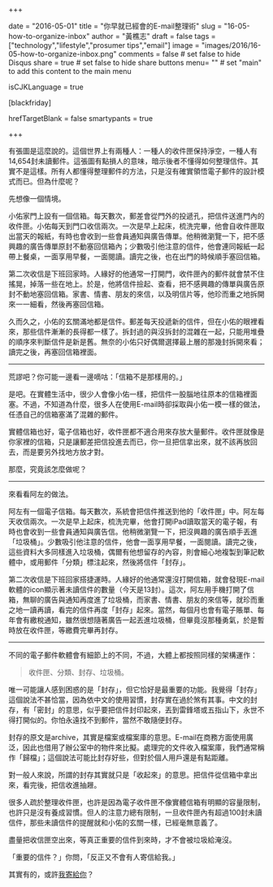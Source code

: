 +++

date = "2016-05-01"
title = "你早就已經會的E-mail整理術"
slug = "16-05-how-to-organize-inbox"
author = "黃樵志"
draft = false
tags = ["technology","lifestyle","prosumer tips","email"]
image = "images/2016/16-05-how-to-organize-inbox.png"
comments = false	# set false to hide Disqus
share = true	# set false to hide share buttons
menu= ""  # set "main" to add this content to the main menu

isCJKLanguage = true

[blackfriday]

hrefTargetBlank = false
smartypants = true

+++

有張圖是這麼說的。這個世界上有兩種人：一種人的收件匣保持淨空，一種人有14,654封未讀郵件。這張圖有點損人的意味，暗示後者不懂得如何整理信件。其實不是這樣。所有人都懂得整理郵件的方法，只是沒有確實領悟電子郵件的設計模式而已。但為什麼呢？

<!--more-->

先想像一個情境。

小佑家門上設有一個信箱。每天數次，郵差會從門外的投遞孔，把信件送進門內的收件匣。小佑每天到門口收信兩次。一次是早上起床，梳洗完畢，他會自收件匣取出當天的報紙，有時也會收到一些會員通知與廣告傳單。他稍微瀏覽一下，把不感興趣的廣告傳單原封不動塞回信箱內；少數吸引他注意的信件，他會連同報紙一起帶上餐桌，一面享用早餐，一面閱讀。讀完之後，也在出門的時候順手塞回信箱。

第二次收信是下班回家時。人緣好的他通常一打開門，收件匣內的郵件就會禁不住搖晃，掉落一些在地上。於是，他將信件撿起、查看，把不感興趣的傳單與廣告原封不動地塞回信箱。家書、情書、朋友的來信，以及明信片等，他珍而重之地拆開來一一細看，然後再塞回信箱。

久而久之，小佑的玄關滿地都是信件。郵差每天投遞新的信件，但在小佑的眼裡看來，那些信件漸漸的長得都一樣了。拆封過的與沒拆封的混雜在一起，只能用堆疊的順序來判斷信件是新是舊。無奈的小佑只好偶爾選擇最上層的那幾封拆開來看；讀完之後，再塞回信箱裡面。

------

荒謬吧？你可能一邊看一邊嘀咕：「信箱不是那樣用的。」

是吧。在實體生活中，很少人會像小佑一樣，把信件一股腦地往原本的信箱裡面塞。不過，不知道為什麼，很多人在使用E-mail時卻採取與小佑一模一樣的做法，任憑自己的信箱塞滿了混雜的郵件。

實體信箱也好，電子信箱也好，收件匣都不適合用來存放大量郵件。收件匣就像是你家裡的信箱，只是讓郵差把信投進去而已，你一旦把信拿出來，就不該再放回去，而是要另外找地方放才對。

那麼，究竟該怎麼做呢？

------

來看看阿左的做法。

阿左有一個電子信箱。每天數次，系統會把信件推送到他的「收件匣」中。阿左每天收信兩次。一次是早上起床，梳洗完畢，他會打開iPad讀取當天的電子報，有時也會收到一些會員通知與廣告信。他稍微瀏覽一下，把沒興趣的廣告順手丟進「垃圾桶」。少數吸引他注意的信件，他會一面享用早餐，一面閱讀。讀完之後，這些資料大多同樣進入垃圾桶，偶爾有他想留存的內容，則會細心地複製到筆記軟體中，或用郵件「分類」標注起來，然後將信件「封存」。

第二次收信是下班回家搭捷運時。人緣好的他通常還沒打開信箱，就會發現E-mail軟體的icon顯示著未讀信件的數量（今天是13封）。這次，阿左用手機打開了信箱，無聊的廣告與通知再度進了垃圾桶，而家書、情書、朋友的來信等，就珍而重之地一讀再讀，看完的信件再度「封存」起來。當然，每個月也會有電子賬單、每年會有繳稅通知，雖然很想隨著廣告一起丟進垃圾桶，但畢竟沒那種勇氣，於是暫時放在收件匣，等繳費完畢再封存。

------

不同的電子郵件軟體會有細節上的不同，不過，大體上都按照同樣的架構運作：

> 收件匣、分類、封存、垃圾桶。

唯一可能讓人感到困惑的是「封存」，但它恰好是最重要的功能。我覺得「封存」這個說法不甚恰當，因為依中文的使用習慣，封存實在過於煞有其事。中文的封存，有「密封」的意思，似乎要把信件封印起來，丟到雷鋒塔或五指山下，永世不得打開似的。你怕永遠找不到郵件，當然不敢隨便封存。

封存的原文是archive，其實是檔案或檔案庫的意思。E-mail在商務方面使用廣泛，因此也借用了辦公室中的物件來比擬。處理完的文件收入檔案庫，我們通常稱作「歸檔」；這個說法可能比封存好些，但對於個人用戶還是有點距離。

對一般人來說，所謂的封存其實就只是「收起來」的意思。把信件從信箱中拿出來，看完後，把信收進抽屜。

很多人疏於整理收件匣，也許是因為電子收件匣不像實體信箱有明顯的容量限制，也許只是沒有養成習慣。但人的注意力總有限制，一旦收件匣內有超過100封未讀信件，那些未讀信件的提醒就和小佑的玄關一樣，已經毫無意義了。

盡量把收信匣空出來，等真正重要的信件到來時，才不會被垃圾給淹沒。

「重要的信件？」你問，「反正又不會有人寄信給我。」

其實有的，或許[我寄給你](https://tinyletter.com/eternallogger)？